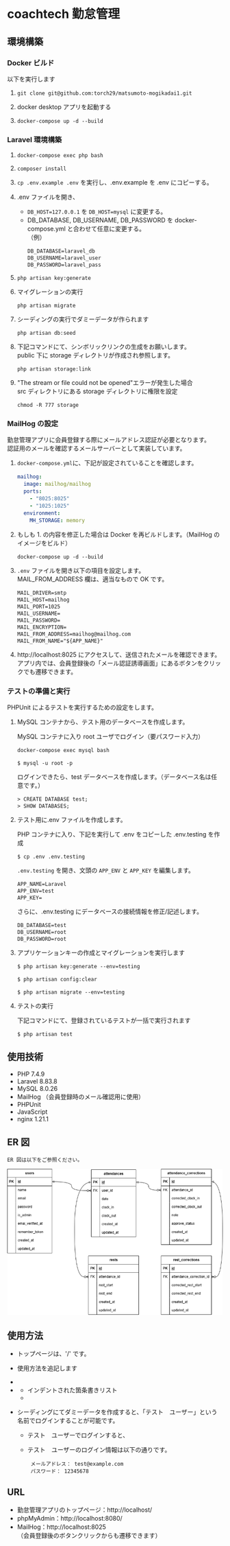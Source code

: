 # coachtech 勤怠管理

## 環境構築

### Docker ビルド

以下を実行します

1. ```
   git clone git@github.com:torch29/matsumoto-mogikadai1.git
   ```
2. docker desktop アプリを起動する

3. ```
   docker-compose up -d --build
   ```

### Laravel 環境構築

1. ```
   docker-compose exec php bash
   ```
2. ```
   composer install
   ```
3. `cp .env.example .env` を実行し、.env.example を .env にコピーする。
4. .env ファイルを開き、

   - `DB_HOST=127.0.0.1` を `DB_HOST=mysql` に変更する。
   - DB_DATABASE, DB_USERNAME, DB_PASSWORD を docker-compose.yml と合わせて任意に変更する。  
     （例）
     ```.env
     DB_DATABASE=laravel_db
     DB_USERNAME=laravel_user
     DB_PASSWORD=laravel_pass
     ```

5. ```
   php artisan key:generate
   ```
6. マイグレーションの実行

   ```
   php artisan migrate
   ```

7. シーディングの実行でダミーデータが作られます

   ```
   php artisan db:seed
   ```

8. 下記コマンドにて、シンボリックリンクの生成をお願いします。  
   public 下に storage ディレクトリが作成され参照します。

   ```
   php artisan storage:link
   ```

9. "The stream or file could not be opened"エラーが発生した場合  
   src ディレクトリにある storage ディレクトリに権限を設定

   ```
   chmod -R 777 storage
   ```

### MailHog の設定

勤怠管理アプリに会員登録する際にメールアドレス認証が必要となります。  
認証用のメールを確認するメールサーバーとして実装しています。

1. `docker-compose.yml`に、下記が設定されていることを確認します。

   ```yml
   mailhog:
     image: mailhog/mailhog
     ports:
       - "8025:8025"
       - "1025:1025"
     environment:
       MH_STORAGE: memory
   ```

2. もしも 1. の内容を修正した場合は Docker を再ビルドします。（MailHog のイメージをビルド）

   ```
   docker-compose up -d --build
   ```

3. `.env` ファイルを開き以下の項目を設定します。  
   MAIL_FROM_ADDRESS 欄は、適当なもので OK です。
   ```.env
   MAIL_DRIVER=smtp
   MAIL_HOST=mailhog
   MAIL_PORT=1025
   MAIL_USERNAME=
   MAIL_PASSWORD=
   MAIL_ENCRYPTION=
   MAIL_FROM_ADDRESS=mailhog@mailhog.com
   MAIL_FROM_NAME="${APP_NAME}"
   ```
4. http://localhost:8025 にアクセスして、送信されたメールを確認できます。  
   アプリ内では、会員登録後の「メール認証誘導画面」にあるボタンをクリックでも遷移できます。

### テストの準備と実行

PHPUnit によるテストを実行するための設定をします。

1. MySQL コンテナから、テスト用のデータベースを作成します。

   MySQL コンテナに入り root ユーザでログイン（要パスワード入力）

   ```
   docker-compose exec mysql bash
   ```

   ```
   $ mysql -u root -p
   ```

   ログインできたら、test データベースを作成します。（データベース名は任意です。）

   ```.mysql
   > CREATE DATABASE test;
   > SHOW DATABASES;

   ```

2. テスト用に.env ファイルを作成します。

   PHP コンテナに入り、下記を実行して .env をコピーした .env.testing を作成

   ```
   $ cp .env .env.testing
   ```

   `.env.testing` を開き、文頭の `APP_ENV` と `APP_KEY` を編集します。

   ```.env
   APP_NAME=Laravel
   APP_ENV=test
   APP_KEY=
   ```

   さらに、.env.testing にデータベースの接続情報を修正/記述します。

   ```.env
   DB_DATABASE=test
   DB_USERNAME=root
   DB_PASSWORD=root
   ```

3. アプリケーションキーの作成とマイグレーションを実行します

   ```
   $ php artisan key:generate --env=testing
   ```

   ```
   $ php artisan config:clear
   ```

   ```
   $ php artisan migrate --env=testing
   ```

4. テストの実行

   下記コマンドにて、登録されているテストが一括で実行されます

   ```
   $ php artisan test
   ```

## 使用技術

- PHP 7.4.9
- Laravel 8.83.8
- MySQL 8.0.26
- MailHog （会員登録時のメール確認用に使用）
- PHPUnit
- JavaScript
- nginx 1.21.1

## ER 図

```
ER 図は以下をご参照ください。
```

![ER図](ER.drawio.png)

## 使用方法

- トップページは、'/' です。
- 使用方法を追記します
-
- - インデントされた箇条書きリスト
  -

- シーディングにてダミーデータを作成すると、「テスト　ユーザー」という名前でログインすることが可能です。

  - テスト　ユーザーでログインすると、
  - テスト　ユーザーのログイン情報は以下の通りです。

    ```
     メールアドレス： test@example.com
     パスワード： 12345678
    ```

## URL

- 勤怠管理アプリのトップページ：http://localhost/
- phpMyAdmin：http://localhost:8080/
- MailHog：http://localhost:8025  
  （会員登録後のボタンクリックからも遷移できます）
